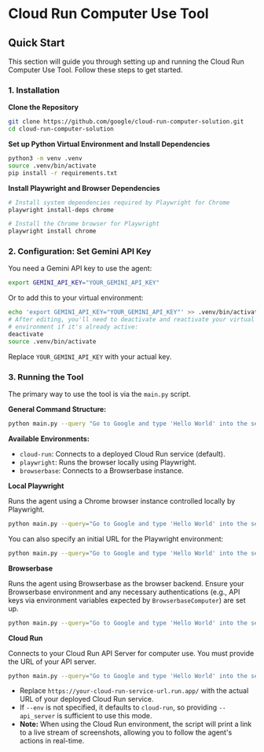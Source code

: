 # Cloud Run Computer Use Tool

## Quick Start

This section will guide you through setting up and running the Cloud Run Computer Use Tool. Follow these steps to get started.

### 1. Installation

**Clone the Repository**
```bash
git clone https://github.com/google/cloud-run-computer-solution.git
cd cloud-run-computer-solution
```

**Set up Python Virtual Environment and Install Dependencies**
```bash
python3 -m venv .venv
source .venv/bin/activate
pip install -r requirements.txt
```

**Install Playwright and Browser Dependencies**
```bash
# Install system dependencies required by Playwright for Chrome
playwright install-deps chrome

# Install the Chrome browser for Playwright
playwright install chrome
```

### 2. Configuration: Set Gemini API Key

You need a Gemini API key to use the agent:

```bash
export GEMINI_API_KEY="YOUR_GEMINI_API_KEY"
```

Or to add this to your virtual environment:

```bash
echo 'export GEMINI_API_KEY="YOUR_GEMINI_API_KEY"' >> .venv/bin/activate
# After editing, you'll need to deactivate and reactivate your virtual
# environment if it's already active:
deactivate
source .venv/bin/activate
```

Replace `YOUR_GEMINI_API_KEY` with your actual key.

### 3. Running the Tool

The primary way to use the tool is via the `main.py` script.

**General Command Structure:**
```bash
python main.py --query "Go to Google and type 'Hello World' into the search bar" --env <environment> [options]
```

**Available Environments:**
* `cloud-run`: Connects to a deployed Cloud Run service (default).
* `playwright`: Runs the browser locally using Playwright.
* `browserbase`: Connects to a Browserbase instance.

**Local Playwright**

Runs the agent using a Chrome browser instance controlled locally by Playwright.

```bash
python main.py --query="Go to Google and type 'Hello World' into the search bar" --env="playwright"
```
You can also specify an initial URL for the Playwright environment:
```bash
python main.py --query="Go to Google and type 'Hello World' into the search bar" --env="playwright" --initial_url="https://www.google.com/search?q=latest+AI+news"
```

**Browserbase**

Runs the agent using Browserbase as the browser backend. Ensure your Browserbase environment and any necessary authentications (e.g., API keys via environment variables expected by `BrowserbaseComputer`) are set up.

```bash
python main.py --query="Go to Google and type 'Hello World' into the search bar" --env="browserbase"
```

**Cloud Run**

Connects to your Cloud Run API Server for computer use. You must provide the URL of your API server.

```bash
python main.py --query="Go to Google and type 'Hello World' into the search bar" --api_server="https://your-cloud-run-service-url.run.app/"
```
*   Replace `https://your-cloud-run-service-url.run.app/` with the actual URL of your deployed Cloud Run service.
*   If `--env` is not specified, it defaults to `cloud-run`, so providing `--api_server` is sufficient to use this mode.
*   **Note:** When using the Cloud Run environment, the script will print a link to a live stream of screenshots, allowing you to follow the agent's actions in real-time.